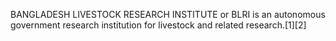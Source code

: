 BANGLADESH LIVESTOCK RESEARCH INSTITUTE or BLRI is an autonomous government research institution for livestock and related research.[1][2]
